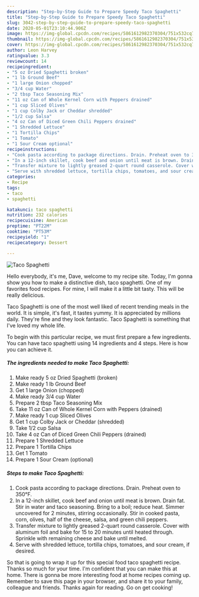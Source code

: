 ```yaml
---
description: "Step-by-Step Guide to Prepare Speedy Taco Spaghetti"
title: "Step-by-Step Guide to Prepare Speedy Taco Spaghetti"
slug: 3042-step-by-step-guide-to-prepare-speedy-taco-spaghetti
date: 2020-05-01T23:10:44.906Z
image: https://img-global.cpcdn.com/recipes/5861612982370304/751x532cq70/taco-spaghetti-recipe-main-photo.jpg
thumbnail: https://img-global.cpcdn.com/recipes/5861612982370304/751x532cq70/taco-spaghetti-recipe-main-photo.jpg
cover: https://img-global.cpcdn.com/recipes/5861612982370304/751x532cq70/taco-spaghetti-recipe-main-photo.jpg
author: Leon Harvey
ratingvalue: 3.3
reviewcount: 14
recipeingredient:
- "5 oz Dried Spaghetti broken"
- "1 lb Ground Beef"
- "1 large Onion chopped"
- "3/4 cup Water"
- "2 tbsp Taco Seasoning Mix"
- "11 oz Can of Whole Kernel Corn with Peppers drained"
- "1 cup Sliced Olives"
- "1 cup Colby Jack or Cheddar shredded"
- "1/2 cup Salsa"
- "4 oz Can of Diced Green Chili Peppers drained"
- "1 Shredded Lettuce"
- "1 Tortilla Chips"
- "1 Tomato"
- "1 Sour Cream optional"
recipeinstructions:
- "Cook pasta according to package directions. Drain. Preheat oven to 350°F."
- "In a 12-inch skillet, cook beef and onion until meat is brown. Drain fat. Stir in water and taco seasoning. Bring to a boil; reduce heat. Simmer uncovered for 2 minutes, stirring occasionally. Stir in cooked pasta, corn, olives, half of the cheese, salsa, and green chili peppers."
- "Transfer mixture to lightly greased 2-quart round casserole. Cover with aluminum foil and bake for 15 to 20 minutes until heated through. Sprinkle with remaining cheese and bake until melted."
- "Serve with shredded lettuce, tortilla chips, tomatoes, and sour cream, if desired."
categories:
- Recipe
tags:
- taco
- spaghetti

katakunci: taco spaghetti 
nutrition: 232 calories
recipecuisine: American
preptime: "PT22M"
cooktime: "PT53M"
recipeyield: "1"
recipecategory: Dessert

---
```



![Taco Spaghetti](https://img-global.cpcdn.com/recipes/5861612982370304/751x532cq70/taco-spaghetti-recipe-main-photo.jpg)

Hello everybody, it's me, Dave, welcome to my recipe site. Today, I'm gonna show you how to make a distinctive dish, taco spaghetti. One of my favorites food recipes. For mine, I will make it a little bit tasty. This will be really delicious.



Taco Spaghetti is one of the most well liked of recent trending meals in the world. It is simple, it's fast, it tastes yummy. It is appreciated by millions daily. They're fine and they look fantastic. Taco Spaghetti is something that I've loved my whole life.


To begin with this particular recipe, we must first prepare a few ingredients. You can have taco spaghetti using 14 ingredients and 4 steps. Here is how you can achieve it.

<!--inarticleads1-->

##### The ingredients needed to make Taco Spaghetti:

1. Make ready 5 oz Dried Spaghetti (broken)
1. Make ready 1 lb Ground Beef
1. Get 1 large Onion (chopped)
1. Make ready 3/4 cup Water
1. Prepare 2 tbsp Taco Seasoning Mix
1. Take 11 oz Can of Whole Kernel Corn with Peppers (drained)
1. Make ready 1 cup Sliced Olives
1. Get 1 cup Colby Jack or Cheddar (shredded)
1. Take 1/2 cup Salsa
1. Take 4 oz Can of Diced Green Chili Peppers (drained)
1. Prepare 1 Shredded Lettuce
1. Prepare 1 Tortilla Chips
1. Get 1 Tomato
1. Prepare 1 Sour Cream (optional)




<!--inarticleads2-->

##### Steps to make Taco Spaghetti:

1. Cook pasta according to package directions. Drain. Preheat oven to 350°F.
1. In a 12-inch skillet, cook beef and onion until meat is brown. Drain fat. Stir in water and taco seasoning. Bring to a boil; reduce heat. Simmer uncovered for 2 minutes, stirring occasionally. Stir in cooked pasta, corn, olives, half of the cheese, salsa, and green chili peppers.
1. Transfer mixture to lightly greased 2-quart round casserole. Cover with aluminum foil and bake for 15 to 20 minutes until heated through. Sprinkle with remaining cheese and bake until melted.
1. Serve with shredded lettuce, tortilla chips, tomatoes, and sour cream, if desired.




So that is going to wrap it up for this special food taco spaghetti recipe. Thanks so much for your time. I'm confident that you can make this at home. There is gonna be more interesting food at home recipes coming up. Remember to save this page in your browser, and share it to your family, colleague and friends. Thanks again for reading. Go on get cooking!

